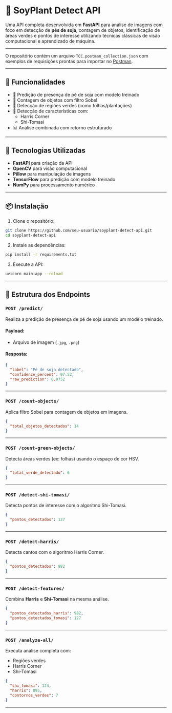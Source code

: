 
# 🌿 SoyPlant Detect API

Uma API completa desenvolvida em **FastAPI** para análise de imagens com foco em detecção de **pés de soja**, contagem de objetos, identificação de áreas verdes e pontos de interesse utilizando técnicas clássicas de visão computacional e aprendizado de máquina.

---

O repositório contém um arquivo `TCC.postman_collection.json` com exemplos de requisições prontas para importar no [Postman](https://www.postman.com/).

---

## 🚀 Funcionalidades

- 🎯 Predição de presença de pé de soja com modelo treinado
- 🔢 Contagem de objetos com filtro Sobel
- 🌱 Detecção de regiões verdes (como folhas/plantações)
- 🧠 Detecção de características com:
  - Harris Corner
  - Shi-Tomasi
- 📊 Análise combinada com retorno estruturado

---

## 🧩 Tecnologias Utilizadas

- **FastAPI** para criação da API
- **OpenCV** para visão computacional
- **Pillow** para manipulação de imagens
- **TensorFlow** para predição com modelo treinado
- **NumPy** para processamento numérico

---

## 📦 Instalação

1. Clone o repositório:

```bash
git clone https://github.com/seu-usuario/soyplant-detect-api.git
cd soyplant-detect-api
```

2. Instale as dependências:

```bash
pip install -r requirements.txt
```

3. Execute a API:

```bash
uvicorn main:app --reload
```

---

## 📁 Estrutura dos Endpoints

### `POST /predict/`

Realiza a predição de presença de pé de soja usando um modelo treinado.

#### Payload:

- Arquivo de imagem (`.jpg`, `.png`)

#### Resposta:

```json
{
  "label": "Pé de soja detectado",
  "confidence_percent": 97.52,
  "raw_prediction": 0.9752
}
```

---

### `POST /count-objects/`

Aplica filtro Sobel para contagem de objetos em imagens.

```json
{
  "total_objetos_detectados": 14
}
```

---

### `POST /count-green-objects/`

Detecta áreas verdes (ex: folhas) usando o espaço de cor HSV.

```json
{
  "total_verde_detectado": 6
}
```

---

### `POST /detect-shi-tomasi/`

Detecta pontos de interesse com o algoritmo Shi-Tomasi.

```json
{
  "pontos_detectados": 127
}
```

---

### `POST /detect-harris/`

Detecta cantos com o algoritmo Harris Corner.

```json
{
  "pontos_detectados": 982
}
```

---

### `POST /detect-features/`

Combina **Harris** e **Shi-Tomasi** na mesma análise.

```json
{
  "pontos_detectados_harris": 982,
  "pontos_detectados_tomasi": 127
}
```

---

### `POST /analyze-all/`

Executa análise completa com:

- Regiões verdes
- Harris Corner
- Shi-Tomasi

```json
{
  "shi_tomasi": 124,
  "harris": 895,
  "contornos_verdes": 7
}
```

---


